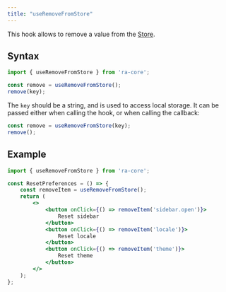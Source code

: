```yaml
---
title: "useRemoveFromStore"
---
```


This hook allows to remove a value from the [Store](./Store.md). 

## Syntax

```jsx
import { useRemoveFromStore } from 'ra-core';

const remove = useRemoveFromStore();
remove(key);
```

The `key` should be a string, and is used to access local storage. It can be passed either when calling the hook, or when calling the callback:

```jsx
const remove = useRemoveFromStore(key);
remove();
```

## Example

```jsx
import { useRemoveFromStore } from 'ra-core';

const ResetPreferences = () => {
    const removeItem = useRemoveFromStore();
    return (
        <>
            <button onClick={() => removeItem('sidebar.open')}>
                Reset sidebar
            </button>
            <button onClick={() => removeItem('locale')}>
                Reset locale
            </button>
            <button onClick={() => removeItem('theme')}>
                Reset theme
            </button>
        </>
    );
};
```
